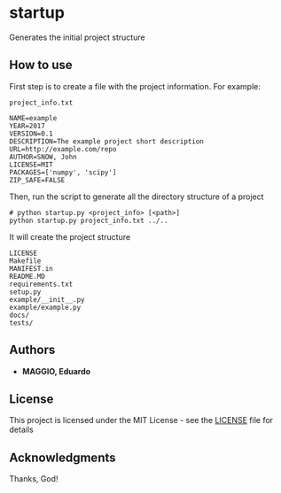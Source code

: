 # startup

Generates the initial project structure

## How to use

First step is to create a file with the project information.
For example:

```project_info.txt```
```buildoutcfg
NAME=example
YEAR=2017
VERSION=0.1
DESCRIPTION=The example project short description
URL=http://example.com/repo
AUTHOR=SNOW, John
LICENSE=MIT
PACKAGES=['numpy', 'scipy']
ZIP_SAFE=FALSE
```

Then, run the script to generate all the directory structure of a project
```commandline
# python startup.py <project_info> [<path>]
python startup.py project_info.txt ../..
```
It will create the project structure
```commandline
LICENSE
Makefile
MANIFEST.in
README.MD
requirements.txt
setup.py
example/__init__.py
example/example.py
docs/
tests/
```
## Authors
* **MAGGIO, Eduardo**
## License
This project is licensed under the MIT License - see the [LICENSE](LICENSE) file for details 
## Acknowledgments
Thanks, God!
